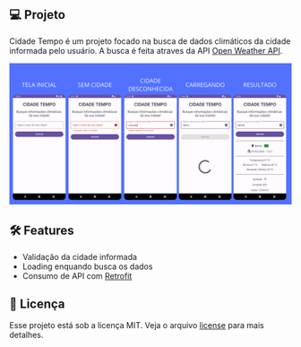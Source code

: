 ## 💻 Projeto

Cidade Tempo é um projeto focado na busca de dados climáticos da cidade informada pelo usuário. A busca é feita atraves da API [Open Weather API](https://openweathermap.org/api).

<div align="center">
  <img src="./screenshot.png" />
</div>

## 🛠️ Features

- Validação da cidade informada
- Loading enquando busca os dados
- Consumo de API com [Retrofit](https://square.github.io/retrofit/)

## 📄 Licença

Esse projeto está sob a licença MIT. Veja o arquivo [license](./license) para mais detalhes.

<br />
